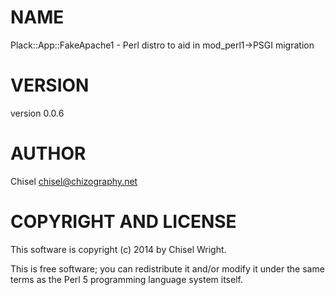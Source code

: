 # NAME

Plack::App::FakeApache1 - Perl distro to aid in mod\_perl1->PSGI migration

# VERSION

version 0.0.6

# AUTHOR

Chisel <chisel@chizography.net>

# COPYRIGHT AND LICENSE

This software is copyright (c) 2014 by Chisel Wright.

This is free software; you can redistribute it and/or modify it under
the same terms as the Perl 5 programming language system itself.
